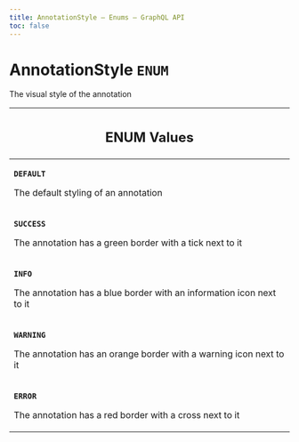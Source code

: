 ```yaml
---
title: AnnotationStyle – Enums – GraphQL API
toc: false
---
```

<!--
  _____   ____    _   _  ____ _______   ______ _____ _____ _______
  |  __  / __   |  | |/ __ __   __| |  ____|  __ _   _|__   __|
  | |  | | |  | | |  | | |  | | | |    | |__  | |  | || |    | |
  | |  | | |  | | | . ` | |  | | | |    |  __| | |  | || |    | |
  | |__| | |__| | | |  | |__| | | |    | |____| |__| || |_   | |
  |_____/ ____/  |_| _|____/  |_|    |______|_____/_____|  |_|
  This file is auto-generated by script/generate_graphql_api_content.sh,
  please build the schema.json by running `rails api:graph:export`
  with https://github.com/buildkite/buildkite/,
  replace the content in data/graphql_data_schema.json
  and run the generation script `./scripts/generate-graphql-api-content.sh`.
-->
<!-- vale off -->
<h1 class="has-pills" data-algolia-exclude>
  AnnotationStyle
  <span class="pill pill--enum pill--normal-case pill--large"><code>ENUM</code></span>
</h1>
<!-- vale on -->


<p>The visual style of the annotation</p>










<table class="responsive-table responsive-table--single-column-rows">
  <thead>
    <th>
      <h2 data-algolia-exclude>ENUM Values</h2>
    </th>
  </thead>
  <tbody>
    <tr><td><p><strong><code>DEFAULT</code></strong></p><p>The default styling of an annotation</p></td></tr><tr><td><p><strong><code>SUCCESS</code></strong></p><p>The annotation has a green border with a tick next to it</p></td></tr><tr><td><p><strong><code>INFO</code></strong></p><p>The annotation has a blue border with an information icon next to it</p></td></tr><tr><td><p><strong><code>WARNING</code></strong></p><p>The annotation has an orange border with a warning icon next to it</p></td></tr><tr><td><p><strong><code>ERROR</code></strong></p><p>The annotation has a red border with a cross next to it</p></td></tr>
  </tbody>
</table>
